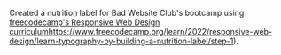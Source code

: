 Created a nutrition label for Bad Website Club's bootcamp using [freecodecamp's Responsive Web Design curriculum](https://www.freecodecamp.org/learn/2022/responsive-web-design/learn-typography-by-building-a-nutrition-label/step-1)https://www.freecodecamp.org/learn/2022/responsive-web-design/learn-typography-by-building-a-nutrition-label/step-1).
